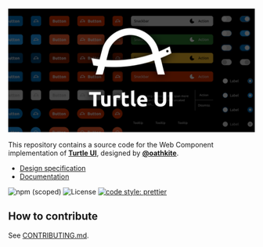 ![Turtle UI](./README_cover.png)

This repository contains a source code for the Web Component implementation of [**Turtle UI**][design file], designed by [**@oathkite**](https://github.com/oathkite).

- [Design specification][design file]
- [Documentation](https://pocka.github.io/TurtleUI)

[design file]: https://www.figma.com/community/file/990997715540889664

![npm (scoped)](https://img.shields.io/npm/v/@turtleui/webcomponents)
![License](https://img.shields.io/github/license/pocka/TurtleUI)
[![code style: prettier](https://img.shields.io/badge/code_style-prettier-ff69b4.svg?style=flat)](https://github.com/prettier/prettier)

## How to contribute

See [CONTRIBUTING.md](./CONTRIBUTING.md).
